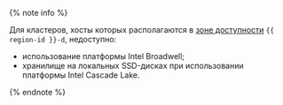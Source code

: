 {% note info %}

Для кластеров, хосты которых располагаются в [зоне доступности](../../overview/concepts/geo-scope.md) `{{ region-id }}-d`, недоступно:

- использование платформы Intel Broadwell;
- хранилище на локальных SSD-дисках при использовании платформы Intel Cascade Lake.

{% endnote %}
